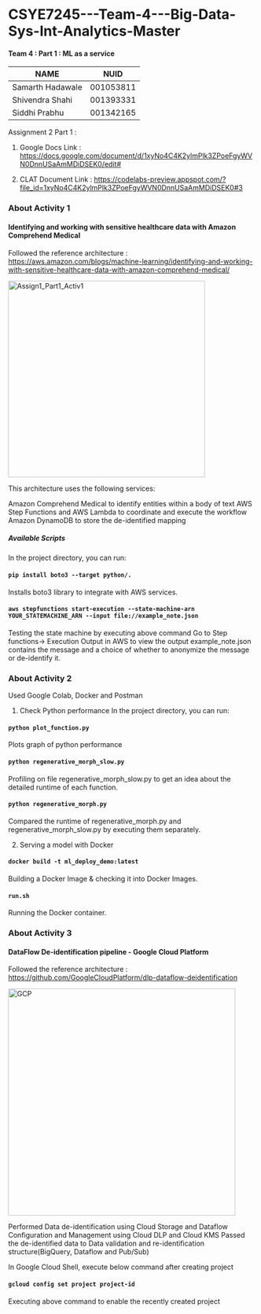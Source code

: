 # CSYE7245---Team-4---Big-Data-Sys-Int-Analytics-Master

#### Team 4 : Part 1 : ML as a service

| NAME              |     NUID        |
|------------------ |-----------------|
| Samarth Hadawale  |   001053811     |
| Shivendra Shahi   |   001393331     |
| Siddhi Prabhu     |   001342165     |


Assignment 2 Part 1 :

1. Google Docs Link : https://docs.google.com/document/d/1xyNo4C4K2ylmPlk3ZPoeFgyWVN0DnnUSaAmMDiDSEK0/edit#

2. CLAT Document Link : https://codelabs-preview.appspot.com/?file_id=1xyNo4C4K2ylmPlk3ZPoeFgyWVN0DnnUSaAmMDiDSEK0#3

### About Activity 1

#### Identifying and working with sensitive healthcare data with Amazon Comprehend Medical

Followed the reference architecture : https://aws.amazon.com/blogs/machine-learning/identifying-and-working-with-sensitive-healthcare-data-with-amazon-comprehend-medical/

<img width="400" alt="Assign1_Part1_Activ1" src="https://user-images.githubusercontent.com/57429405/104780884-7f050380-574f-11eb-9517-ea69d9dea4c9.PNG">

This architecture uses the following services:

Amazon Comprehend Medical to identify entities within a body of text
AWS Step Functions and AWS Lambda to coordinate and execute the workflow
Amazon DynamoDB to store the de-identified mapping 

##### Available Scripts

In the project directory, you can run:

#### `pip install boto3 --target python/.`
Installs boto3 library to integrate with AWS services.

#### `aws stepfunctions start-execution --state-machine-arn YOUR_STATEMACHINE_ARN --input file://example_note.json`
Testing the state machine by executing above command
Go to Step functions-> Execution Output in AWS to view the output
example_note.json contains the message and a choice of whether to anonymize the message or de-identify it.

### About Activity 2

Used Google Colab, Docker and Postman

1. Check Python performance
In the project directory, you can run:

#### `python plot_function.py`
Plots graph of python performance

#### `python regenerative_morph_slow.py`
Profiling on file regenerative_morph_slow.py to get an idea about the detailed runtime of each function.

#### `python regenerative_morph.py`
Compared the runtime of regenerative_morph.py and regenerative_morph_slow.py by executing them separately.

2. Serving a model with Docker

#### `docker build -t ml_deploy_demo:latest `
Building a Docker Image & checking it into Docker Images.

#### `run.sh`
Running the Docker container.

### About Activity 3

#### DataFlow De-identification pipeline - Google Cloud Platform

Followed the reference architecture : https://github.com/GoogleCloudPlatform/dlp-dataflow-deidentification

<img width="462" alt="GCP" src="https://user-images.githubusercontent.com/57429405/104781714-fb4c1680-5750-11eb-9677-b11f64698cf3.PNG">

Performed Data de-identification using Cloud Storage and Dataflow
Configuration and Management using Cloud DLP and Cloud KMS
Passed the de-identified data to Data validation and re-identification structure(BigQuery, Dataflow and Pub/Sub)

In Google Cloud Shell, execute below command after creating project

#### `gcloud config set project project-id`
Executing above command to enable the recently created project
